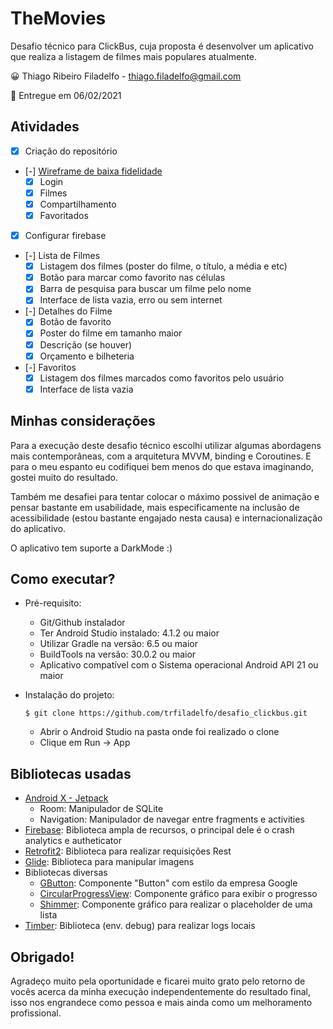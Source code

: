 # TheMovies

Desafio técnico para ClickBus, cuja proposta é desenvolver um aplicativo que realiza a listagem de filmes mais populares atualmente.

😀 Thiago Ribeiro Filadelfo - thiago.filadelfo@gmail.com

📅 Entregue em 06/02/2021

## Atividades
- [x] Criação do repositório
- [-] [Wireframe de baixa fidelidade](https://drive.google.com/file/d/1E_WkYyO8KlyiEsldDDypeT09ji8Wr3eT/view?usp=sharing) 
    - [x] Login
    - [x] Filmes
    - [x] Compartilhamento
    - [x] Favoritados
- [x] Configurar firebase
- [-] Lista de Filmes
    - [x] Listagem dos filmes (poster do filme, o título, a média e etc)
    - [x] Botão para marcar como favorito nas células
    - [x] Barra de pesquisa para buscar um filme pelo nome
    - [x] Interface de lista vazia, erro ou sem internet
- [-] Detalhes do Filme
    - [x] Botão de favorito
    - [x] Poster do filme em tamanho maior
    - [x] Descrição (se houver)
    - [x] Orçamento e bilheteria
- [-] Favoritos
    - [x] Listagem dos filmes marcados como favoritos pelo usuário
    - [x] Interface de lista vazia
    
## Minhas considerações
Para a execução deste desafio técnico escolhi utilizar algumas abordagens mais contemporâneas, com a arquitetura MVVM, binding e Coroutines. E para o meu espanto eu codifiquei bem menos do que estava imaginando, gostei muito do resultado.

Também me desafiei para tentar colocar o máximo possivel de animação e pensar bastante em usabilidade, mais especificamente na inclusão de acessibilidade (estou bastante engajado nesta causa) e internacionalização do aplicativo.

O aplicativo tem suporte a DarkMode :)
 
## Como executar?
- Pré-requisito:
    - Git/Github instalador
    - Ter Android Studio instalado: 4.1.2 ou maior
    - Utilizar Gradle na versão: 6.5 ou maior
    - BuildTools na versão: 30.0.2 ou maior
    - Aplicativo compatível com o Sistema operacional Android API 21 ou maior
    
- Instalação do projeto:
    ```
    $ git clone https://github.com/trfiladelfo/desafio_clickbus.git
    ```
    - Abrir o Android Studio na pasta onde foi realizado o clone
    - Clique em Run -> App
 
## Bibliotecas usadas
- [Android X - Jetpack](https://developer.android.com/jetpack)
    - Room: Manipulador de SQLite
    - Navigation: Manipulador de navegar entre fragments e activities
- [Firebase](https://firebase.google.com/?hl=pt-br): Biblioteca ampla de recursos, o principal dele é o crash analytics e autheticator
- [Retrofit2](https://square.github.io/retrofit/): Biblioteca para realizar requisições Rest
- [Glide](https://bumptech.github.io/glide/): Biblioteca para manipular imagens
- Bibliotecas diversas
    - [GButton](https://github.com/TutorialsAndroid/GButton): Componente "Button" com estilo da empresa Google
    - [CircularProgressView](https://github.com/shubhamnandanwar/CircularProgressView): Componente gráfico para exibir o progresso
    - [Shimmer](http://facebook.github.io/shimmer-android/): Componente gráfico para realizar o placeholder de uma lista
- [Timber](https://github.com/JakeWharton/timber): Biblioteca (env. debug) para realizar logs locais

## Obrigado!
Agradeço muito pela oportunidade e ficarei muito grato pelo retorno de vocês acerca da minha execução independentemente do resultado final, isso nos engrandece como pessoa e mais ainda como um melhoramento profissional.